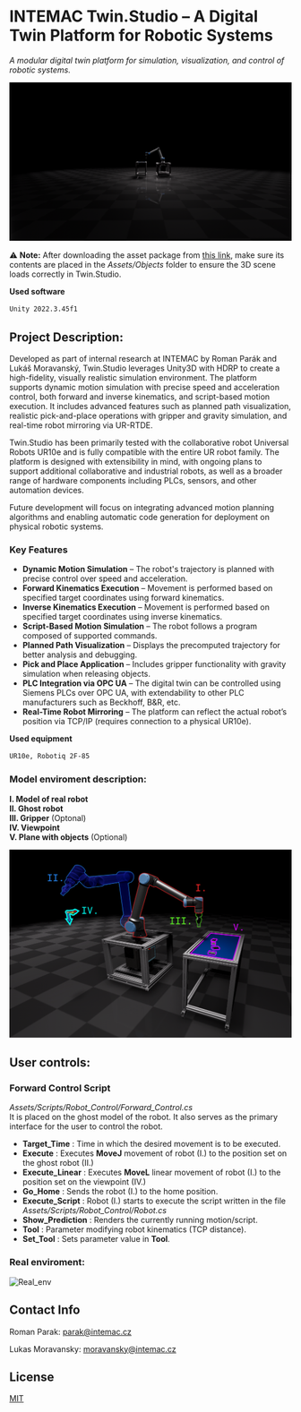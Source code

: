 # INTEMAC Twin.Studio – A Digital Twin Platform for Robotic Systems
*A modular digital twin platform for simulation, visualization, and control of robotic systems.*

![TwinStudio_Teaser_1](/Images/Twin_Studio_Wallpaper.png)

⚠️ **Note:**  After downloading the asset package from [this link](https://drive.google.com/drive/folders/1sh54Zob04AiZA5fPUpmBnJRQQ3PGjY0-?usp=drive_link), make sure its contents are placed in the *Assets/Objects* folder to ensure the 3D scene loads correctly in Twin.Studio.

**Used software**
```bash
Unity 2022.3.45f1
```

## Project Description:

Developed as part of internal research at INTEMAC by Roman Parák and Lukáš Moravanský, Twin.Studio leverages Unity3D with HDRP to create a high-fidelity, visually realistic simulation environment. The platform supports dynamic motion simulation with precise speed and acceleration control, both forward and inverse kinematics, and script-based motion execution. It includes advanced features such as planned path visualization, realistic pick-and-place operations with gripper and gravity simulation, and real-time robot mirroring via UR-RTDE.
 
Twin.Studio has been primarily tested with the collaborative robot Universal Robots UR10e and is fully compatible with the entire UR robot family. The platform is designed with extensibility in mind, with ongoing plans to support additional collaborative and industrial robots, as well as a broader range of hardware components including PLCs, sensors, and other automation devices.
 
Future development will focus on integrating advanced motion planning algorithms and enabling automatic code generation for deployment on physical robotic systems.

### Key Features
- **Dynamic Motion Simulation** – The robot's trajectory is planned with precise control over speed and acceleration.
- **Forward Kinematics Execution** – Movement is performed based on specified target coordinates using forward kinematics.
- **Inverse Kinematics Execution** – Movement is performed based on specified target coordinates using inverse kinematics.
- **Script-Based Motion Simulation** – The robot follows a program composed of supported commands.
- **Planned Path Visualization** – Displays the precomputed trajectory for better analysis and debugging.
- **Pick and Place Application** – Includes gripper functionality with gravity simulation when releasing objects.
- **PLC Integration via OPC UA** – The digital twin can be controlled using Siemens PLCs over OPC UA, with extendability to other PLC manufacturers such as Beckhoff, B&R, etc.
- **Real-Time Robot Mirroring** – The platform can reflect the actual robot’s position via TCP/IP (requires connection to a physical UR10e).

**Used equipment**
```bash
UR10e, Robotiq 2F-85
```
### Model enviroment description:
**I. Model of real robot** \
**II. Ghost robot**  \
**III. Gripper** (Optonal)\
**IV. Viewpoint** \
**V. Plane with objects** (Optional)

![Described_env](/Images/Layout_Scheme.png)

## User controls:
### Forward Control Script
*Assets/Scripts/Robot_Control/Forward_Control.cs*\
It is placed on the ghost model of the robot. It also serves as the primary interface for the user to control the robot. 
- **Target_Time** : Time in which the desired movement is to be executed.
- **Execute** : Executes **MoveJ** movement of robot (I.) to the position set on the ghost robot (II.) 
- **Execute_Linear** : Executes **MoveL** linear movement of robot (I.) to the position set on the viewpoint (IV.) 
- **Go_Home** : Sends the robot (I.) to the home position. 
- **Execute_Script** : Robot (I.) starts to execute the script written in the file *Assets/Scripts/Robot_Control/Robot.cs*
- **Show_Prediction** : Renders the currently running motion/script.
- **Tool** : Parameter modifying robot kinematics (TCP distance).
- **Set_Tool** : Sets parameter value in **Tool**.

### Real enviroment:
![Real_env](/Images/Real_Enviroment.jpeg)


## Contact Info
Roman Parak: [parak@intemac.cz](mailto:parak@intemac.cz)

Lukas Moravansky: [moravansky@intemac.cz](mailto:moravansky@intemac.cz)

## License
[MIT](https://choosealicense.com/licenses/mit/)

